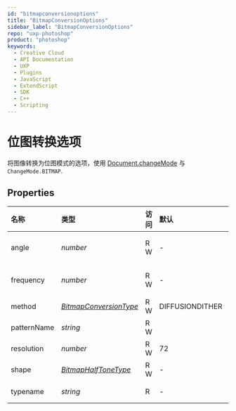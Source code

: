```yaml
---
id: "bitmapconversionoptions"
title: "BitmapConversionOptions"
sidebar_label: "BitmapConversionOptions"
repo: "uxp-photoshop"
product: "photoshop"
keywords:
  - Creative Cloud
  - API Documentation
  - UXP
  - Plugins
  - JavaScript
  - ExtendScript
  - SDK
  - C++
  - Scripting
---
```


# 位图转换选项

将图像转换为位图模式的选项，使用 [Document.changeMode](/ps_reference/classes/document/#changemode) 与 `ChangeMode.BITMAP`.

## Properties

| 名称        | 类型                                                         | 访问 | 默认            | 范围 | 最低版本 | 描述 |
| :------ | :------ | :------ | :------ | :------ | :------ | :------ |
| angle | *number* | R W | - | -180...180 | 23.0 | 确定各个点的方向的角度（以度为单位）。见下面的形状属性。只有当方法属性被设置为 &#x60;BitmapConversionType.HALFTONESCREEN&#x60;. |
| frequency | *number* | R W | - | 1.0..999.99 | 23.0 | 要使用的点的数量（每英寸）。只有当方法属性被设置为 &#x60;BitmapConversionType.HALFTONESCREEN&#x60;. |
| method | [*BitmapConversionType*](/ps_reference/modules/constants/#bitmapconversiontype) | R W | DIFFUSIONDITHER | - | 23.0 | 转换方法。 |
| patternName | *string* | R W |  | - | 23.0 | 要使用的模式的名称。只有当方法属性被设置为 BitmapConversionType.CUSTOMPATTERN. |
| resolution | *number* | R W | 72 | - | 23.0 | 输出分辨率（以每英寸像素为单位）。 |
| shape | [*BitmapHalfToneType*](/ps_reference/modules/constants/#bitmaphalftonetype) | R W | - | - | 23.0 | 点的形状。只有当方法属性被设置为 BitmapConversionType.HALFTONESCREEN. |
| typename | *string* | R | - | - | 23.0 | 被引用对象的类名: *&quot;BitmapConversionOptions&quot;*. |
